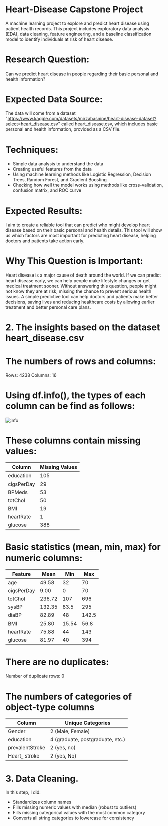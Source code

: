 # Heart-Disease Capstone Project
A machine learning project to explore and predict heart disease using patient health records. This project includes exploratory data analysis (EDA), data cleaning, feature engineering, and a baseline classification model to identify individuals at risk of heart disease.


# Research Question:
Can we predict heart disease in people regarding their basic personal and health information?

# Expected Data Source:
The data will come from a dataset "https://www.kaggle.com/datasets/mirzahasnine/heart-disease-dataset?select=heart_disease.csv" called heart_disease.csv, which includes basic personal and health information, provided as a CSV file.

# Techniques:

- Simple data analysis to understand the data
- Creating useful features from the data
- Using machine learning methods like Logistic Regression, Decision Trees, Random Forest, and Gradient Boosting
- Checking how well the model works using methods like cross-validation, confusion matrix, and ROC curve

# Expected Results:
I aim to create a reliable tool that can predict who might develop heart disease based on their basic personal and health details. This tool will show us which factors are most important for predicting heart disease, helping doctors and patients take action early.

# Why This Question is Important:
Heart disease is a major cause of death around the world. If we can predict heart disease early, we can help people make lifestyle changes or get medical treatment sooner. Without answering this question, people might not know they are at risk, missing the chance to prevent serious health issues. 
A simple predictive tool can help doctors and patients make better decisions, saving lives and reducing healthcare costs by allowing earlier treatment and better personal care plans.

# 2. The insights based on the dataset heart_disease.csv

# The numbers of rows and columns:
Rows: 4238
Columns: 16

# Using df.info(), the types of each column can be find as follows: 

![info](https://github.com/user-attachments/assets/9655bb02-afb2-413b-b69c-39c0d478c386)


# These columns contain missing values:
| Column	    | Missing Values |
| ---------   | -------------- |
| education	  | 105 |
| cigsPerDay	| 29 |
| BPMeds	    | 53 |
| totChol	    | 50 |
| BMI		      | 19 |
| heartRate	  | 1 |
| glucose	    | 388 |

# Basic statistics (mean, min, max) for numeric columns:

| Feature	    | Mean	  | Min	  | Max |
| ---------   | ------- | ------|---- |
| age		      | 49.58	  | 32	  | 70 |
| cigsPerDay	| 9.00	  | 0	    | 70 |
| totChol	    | 236.72	| 107	  | 696 |
| sysBP		    | 132.35	| 83.5	| 295 |
| diaBP		    | 82.89	  | 48	  | 142.5 |
| BMI		      | 25.80	  | 15.54	| 56.8 |
| heartRate	  | 75.88	  | 44	  | 143 |
| glucose	    | 81.97	  | 40	  | 394 |

# There are no duplicates:
Number of duplicate rows: 0

# The numbers of categories of object-type columns

| Column		      | Unique Categories |
| -------------   | ----------------- |
| Gender	        | 2 		(Male, Female) |
| education		    | 4 (graduate, postgraduate, etc.) |
| prevalentStroke	| 2 (yes, no) |
| Heart_ stroke		| 2 (yes, No) |

# 3. Data Cleaning.

In this step, I did:
- Standardizes column names
- Fills missing numeric values with median (robust to outliers)
- Fills missing categorical values with the most common category
- Converts all string categories to lowercase for consistency




